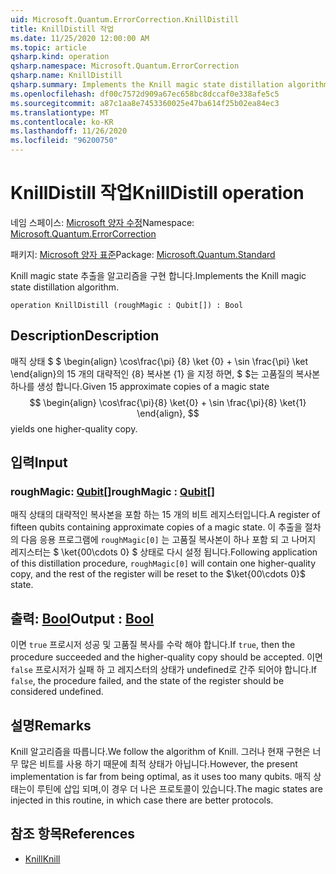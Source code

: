 ```yaml
---
uid: Microsoft.Quantum.ErrorCorrection.KnillDistill
title: KnillDistill 작업
ms.date: 11/25/2020 12:00:00 AM
ms.topic: article
qsharp.kind: operation
qsharp.namespace: Microsoft.Quantum.ErrorCorrection
qsharp.name: KnillDistill
qsharp.summary: Implements the Knill magic state distillation algorithm.
ms.openlocfilehash: df00c7572d909a67ec658bc8dccaf0e338afe5c5
ms.sourcegitcommit: a87c1aa8e7453360025e47ba614f25b02ea84ec3
ms.translationtype: MT
ms.contentlocale: ko-KR
ms.lasthandoff: 11/26/2020
ms.locfileid: "96200750"
---
```

# <a name="knilldistill-operation"></a><span data-ttu-id="bef15-102">KnillDistill 작업</span><span class="sxs-lookup"><span data-stu-id="bef15-102">KnillDistill operation</span></span>

<span data-ttu-id="bef15-103">네임 스페이스: [Microsoft 양자 수정](xref:Microsoft.Quantum.ErrorCorrection)</span><span class="sxs-lookup"><span data-stu-id="bef15-103">Namespace: [Microsoft.Quantum.ErrorCorrection](xref:Microsoft.Quantum.ErrorCorrection)</span></span>

<span data-ttu-id="bef15-104">패키지: [Microsoft 양자 표준](https://nuget.org/packages/Microsoft.Quantum.Standard)</span><span class="sxs-lookup"><span data-stu-id="bef15-104">Package: [Microsoft.Quantum.Standard](https://nuget.org/packages/Microsoft.Quantum.Standard)</span></span>


<span data-ttu-id="bef15-105">Knill magic state 추출을 알고리즘을 구현 합니다.</span><span class="sxs-lookup"><span data-stu-id="bef15-105">Implements the Knill magic state distillation algorithm.</span></span>

```qsharp
operation KnillDistill (roughMagic : Qubit[]) : Bool
```


## <a name="description"></a><span data-ttu-id="bef15-106">Description</span><span class="sxs-lookup"><span data-stu-id="bef15-106">Description</span></span>

<span data-ttu-id="bef15-107">매직 상태 $ $ \begin{align} \cos\frac{\pi} {8} \ket {0} + \sin \frac{\pi} \ket \end{align}의 15 개의 대략적인 {8} 복사본 {1} 을 지정 하면, $ $는 고품질의 복사본 하나를 생성 합니다.</span><span class="sxs-lookup"><span data-stu-id="bef15-107">Given 15 approximate copies of a magic state $$ \begin{align} \cos\frac{\pi}{8} \ket{0} + \sin \frac{\pi}{8} \ket{1} \end{align}, $$ yields one higher-quality copy.</span></span>

## <a name="input"></a><span data-ttu-id="bef15-108">입력</span><span class="sxs-lookup"><span data-stu-id="bef15-108">Input</span></span>

### <a name="roughmagic--qubit"></a><span data-ttu-id="bef15-109">roughMagic: [Qubit](xref:microsoft.quantum.lang-ref.qubit)[]</span><span class="sxs-lookup"><span data-stu-id="bef15-109">roughMagic : [Qubit](xref:microsoft.quantum.lang-ref.qubit)[]</span></span>

<span data-ttu-id="bef15-110">매직 상태의 대략적인 복사본을 포함 하는 15 개의 비트 레지스터입니다.</span><span class="sxs-lookup"><span data-stu-id="bef15-110">A register of fifteen qubits containing approximate copies of a magic state.</span></span> <span data-ttu-id="bef15-111">이 추출을 절차의 다음 응용 프로그램에 `roughMagic[0]` 는 고품질 복사본이 하나 포함 되 고 나머지 레지스터는 $ \ket{00\cdots 0} $ 상태로 다시 설정 됩니다.</span><span class="sxs-lookup"><span data-stu-id="bef15-111">Following application of this distillation procedure, `roughMagic[0]` will contain one higher-quality copy, and the rest of the register will be reset to the $\ket{00\cdots 0}$ state.</span></span>



## <a name="output--bool"></a><span data-ttu-id="bef15-112">출력: [Bool](xref:microsoft.quantum.lang-ref.bool)</span><span class="sxs-lookup"><span data-stu-id="bef15-112">Output : [Bool](xref:microsoft.quantum.lang-ref.bool)</span></span>

<span data-ttu-id="bef15-113">이면 `true` 프로시저 성공 및 고품질 복사를 수락 해야 합니다.</span><span class="sxs-lookup"><span data-stu-id="bef15-113">If `true`, then the procedure succeeded and the higher-quality copy should be accepted.</span></span> <span data-ttu-id="bef15-114">이면 `false` 프로시저가 실패 하 고 레지스터의 상태가 undefined로 간주 되어야 합니다.</span><span class="sxs-lookup"><span data-stu-id="bef15-114">If `false`, the procedure failed, and the state of the register should be considered undefined.</span></span>

## <a name="remarks"></a><span data-ttu-id="bef15-115">설명</span><span class="sxs-lookup"><span data-stu-id="bef15-115">Remarks</span></span>

<span data-ttu-id="bef15-116">Knill 알고리즘을 따릅니다.</span><span class="sxs-lookup"><span data-stu-id="bef15-116">We follow the algorithm of Knill.</span></span>
<span data-ttu-id="bef15-117">그러나 현재 구현은 너무 많은 비트를 사용 하기 때문에 최적 상태가 아닙니다.</span><span class="sxs-lookup"><span data-stu-id="bef15-117">However, the present implementation is far from being optimal, as it uses too many qubits.</span></span>
<span data-ttu-id="bef15-118">매직 상태는이 루틴에 삽입 되며,이 경우 더 나은 프로토콜이 있습니다.</span><span class="sxs-lookup"><span data-stu-id="bef15-118">The magic states are injected in this routine, in which case there are better protocols.</span></span>

## <a name="references"></a><span data-ttu-id="bef15-119">참조 항목</span><span class="sxs-lookup"><span data-stu-id="bef15-119">References</span></span>

- [<span data-ttu-id="bef15-120">Knill</span><span class="sxs-lookup"><span data-stu-id="bef15-120">Knill</span></span>](https://arxiv.org/abs/quant-ph/0402171)